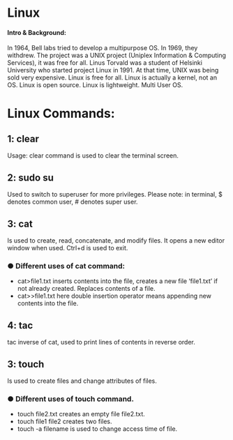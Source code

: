 # Linux
#### Intro & Background:
In 1964, Bell labs tried to develop a multipurpose OS.
In 1969, they withdrew.
The project was a UNIX project (Uniplex Information & Computing Services), it was free for all.
Linus Torvald was a student of Helsinki University who started project Linux in 1991. At that time, UNIX was being sold very expensive.
Linux is free for all.
Linux is actually a kernel, not an OS.
Linux is open source.
Linux is lightweight.
Multi User OS.

# Linux Commands:

## 1: clear
Usage: clear command is used to clear the terminal screen.

## 2: sudo su
Used to switch to superuser for more privileges.
Please note: in terminal, $ denotes common user, # denotes super user.

## 3: cat
Is used to create, read, concatenate, and modify files.
It opens a new editor window when used. Ctrl+d is used to exit.
### ● Different uses of cat command:
- cat>file1.txt inserts contents into the file, creates a new
file ‘file1.txt’ if not already created. Replaces contents of
a file.
- cat>>file1.txt here double insertion operator means
appending new contents into the file.

## 4: tac
tac inverse of cat, used to print lines of contents in
reverse order.

## 3: touch
Is used to create files and change attributes of files.
### ● Different uses of touch command.
- touch file2.txt creates an empty file file2.txt.
- touch file1 file2 creates two files.
- touch -a filename is used to change access time of file.